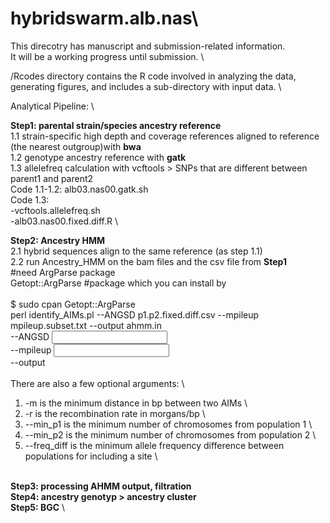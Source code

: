 # hybridswarm.alb.nas\
This direcotry has manuscript and submission-related information. \
It will be a working progress until submission. \

/Rcodes directory contains the R code involved in analyzing the data, generating figures, and includes a sub-directory with input data. \

Analytical Pipeline: \

**Step1: parental strain/species ancestry reference** \
1.1 strain-specific high depth and coverage references aligned to reference (the nearest outgroup)with **bwa** \
1.2 genotype ancestry reference with **gatk** \
1.3 allelefreq calculation with vcftools > SNPs that are different between parent1 and parent2 \
Code 1.1-1.2: alb03.nas00.gatk.sh \
Code 1.3: \
  -vcftools.allelefreq.sh \
  -alb03.nas00.fixed.diff.R \

**Step2: Ancestry HMM** \
2.1 hybrid sequences align to the same reference (as step 1.1) \
2.2 run Ancestry_HMM on the bam files and the csv file from **Step1** \
#need ArgParse package \
Getopt::ArgParse #package which you can install by \
\
$ sudo cpan Getopt::ArgParse \
perl identify_AIMs.pl --ANGSD p1.p2.fixed.diff.csv --mpileup mpileup.subset.txt --output ahmm.in \
--ANGSD <input CSV file in the same format as before> \
--mpileup <input mpileup file> \
--output <output file for input to ahmm> \
\
There are also a few optional arguments: \
1. -m is the minimum distance in bp between two AIMs \
2. -r is the recombination rate in morgans/bp \
3. --min_p1 is the minimum number of chromosomes from population 1 \
4. --min_p2 is the minimum number of chromosomes from population 2 \
5. --freq_diff is the minimum allele frequency difference between populations for including a site \

\
**Step3: processing AHMM output, filtration** \
**Step4: ancestry genotyp > ancestry cluster** \
**Step5: BGC** \
